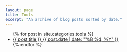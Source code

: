 ```yaml
---
layout: page
title: Tools
excerpt: "An archive of blog posts sorted by date."
---
```


<ul class="post-list">
{% for post in site.categories.tools %} 
  <li><article><a href="{{ site.url }}{{ post.url }}">{{ post.title }} <span class="entry-date"><time datetime="{{ post.date | date_to_xmlschema }}">{{ post.date | date: "%B %d, %Y" }}</time></span></a></article></li>
{% endfor %}
</ul>
